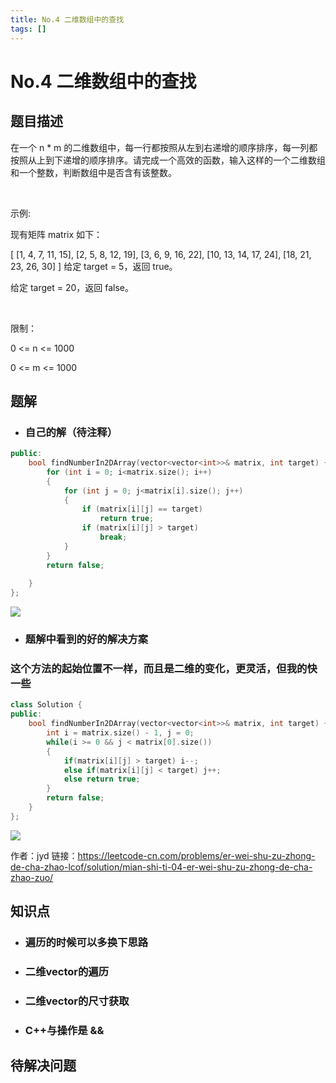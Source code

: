 ```yaml
---
title: No.4 二维数组中的查找
tags: []
---
```


# No.4 二维数组中的查找
## 题目描述
在一个 n * m 的二维数组中，每一行都按照从左到右递增的顺序排序，每一列都按照从上到下递增的顺序排序。请完成一个高效的函数，输入这样的一个二维数组和一个整数，判断数组中是否含有该整数。

 

示例:

现有矩阵 matrix 如下：

[
  [1,   4,  7, 11, 15],
  [2,   5,  8, 12, 19],
  [3,   6,  9, 16, 22],
  [10, 13, 14, 17, 24],
  [18, 21, 23, 26, 30]
]
给定 target = 5，返回 true。

给定 target = 20，返回 false。

 

限制：

0 <= n <= 1000

0 <= m <= 1000

## 题解
* ### 自己的解（待注释）
```c++
public:
    bool findNumberIn2DArray(vector<vector<int>>& matrix, int target) { 
        for (int i = 0; i<matrix.size(); i++)
        {
            for (int j = 0; j<matrix[i].size(); j++)
            {
                if (matrix[i][j] == target)
                    return true;
                if (matrix[i][j] > target)
                    break;
            }
        }
        return false;
        
    }
};
```
![](image-kqdi8286.png)

* ### 题解中看到的好的解决方案
### 这个方法的起始位置不一样，而且是二维的变化，更灵活，但我的快一些

```c++
class Solution {
public:
    bool findNumberIn2DArray(vector<vector<int>>& matrix, int target) {
        int i = matrix.size() - 1, j = 0;
        while(i >= 0 && j < matrix[0].size())
        {
            if(matrix[i][j] > target) i--;
            else if(matrix[i][j] < target) j++;
            else return true;
        }
        return false;
    }
};
```
![](image-kqdi77ok.png)

作者：jyd
链接：https://leetcode-cn.com/problems/er-wei-shu-zu-zhong-de-cha-zhao-lcof/solution/mian-shi-ti-04-er-wei-shu-zu-zhong-de-cha-zhao-zuo/

## 知识点
* ### 遍历的时候可以多换下思路
* ### 二维vector的遍历
* ### 二维vector的尺寸获取
* ### C++与操作是 &&

## 待解决问题
